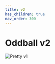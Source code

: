 ```yaml
---
title: v2
has_children: true
nav_order: 300
---
```


# Oddball v2

![Pretty v1]({{site.baseurl}}/assets/images/pretty-v2.jpg)